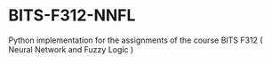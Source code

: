 # BITS-F312-NNFL
Python implementation for the assignments of the course BITS F312 ( Neural Network and Fuzzy Logic )
